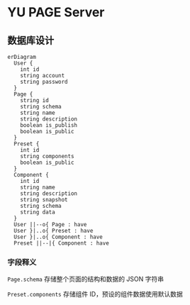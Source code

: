 # YU PAGE Server

## 数据库设计

```mermaid
erDiagram
  User {
    int id
    string account
    string password
  }
  Page {
    string id
    string schema
    string name
    string description
    boolean is_publish
    boolean is_public
  }
  Preset {
    int id
    string components
    boolean is_public
  }
  Component {
    int id
    string name
    string description
    string snapshot
    string schema
    string data
  }
  User ||--o{ Page : have
  User }|..o{ Preset : have
  User }|..o{ Component : have
  Preset ||--|{ Component : have
```

### 字段释义

`Page.schema` 存储整个页面的结构和数据的 JSON 字符串

`Preset.components` 存储组件 ID，预设的组件数据使用默认数据
